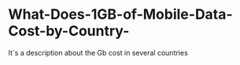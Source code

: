 # What-Does-1GB-of-Mobile-Data-Cost-by-Country-
It´s a description about the Gb cost in several countries 

